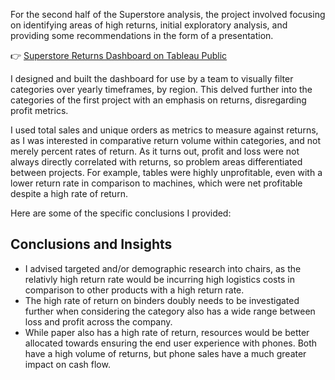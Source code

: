 For the second half of the Superstore analysis, the project involved focusing on identifying areas of high returns, initial exploratory analysis, and providing some recommendations in the form of a presentation.  

👉 [Superstore Returns Dashboard on Tableau Public](https://public.tableau.com/views/BenjaminBretey_SuperstoreWorkbook/AreasofHighReturns?:language=en-US&:sid=&:redirect=auth&:display_count=n&:origin=viz_share_link)

I designed and built the dashboard for use by a team to visually filter categories over yearly timeframes, by region. This delved further into the categories of the first project with an emphasis on returns, disregarding profit metrics.

I used total sales and unique orders as metrics to measure against returns, as I was interested in comparative return volume within categories, and not merely percent rates of return.
As it turns out, profit and loss were not always directly correlated with returns, so problem areas differentiated between projects. For example, tables were highly unprofitable, even with a lower return rate in comparison to machines, which were net profitable despite a high rate of return.

Here are some of the specific conclusions I provided:

## Conclusions and Insights
- I advised targeted and/or demographic research into chairs, as the relativly high return rate would be incurring high logistics costs in comparison to other products with a high return rate.
- The high rate of return on binders doubly needs to be investigated further when considering the category also has a wide range between loss and profit across the company.
- While paper also has a high rate of return, resources would be better allocated towards ensuring the end user experience with phones. Both have a high volume of returns, but phone sales have a much greater impact on cash flow.
